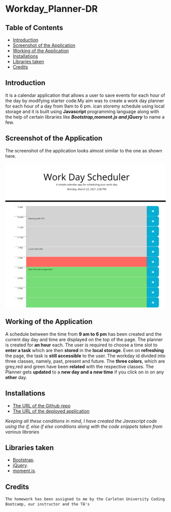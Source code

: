 # Workday_Planner-DR


## Table of Contents
* [Introduction](#introduction)
* [Screenshot of the Application](#webpage)
* [Working of the Application](#web)
* [Installations](#installations)
* [Libraries taken](#details)
* [Credits](#credits)

 ## Introduction 
It is a  calendar application that allows a user to save events for each hour of the day by modifying starter code.My aim was to create a work day planner for each hour of a day from 9am to 6 pm. ican storemy schedule using local storage and it is built using **Javascript** programming language along with the help of certain libraries like ***Bootstrap,moment.js and jQuery*** to name a few.
 
 
 ## Screenshot of the Application
 The screenshot of the application looks almost similar to the one as shown here.

 
 ![Image](workday.png)
 
 ## Working of the Application
   A schedule between the time from __9 am to 6 pm__ has been created and the current day day and time are displayed on the top of the page.
   The planner is created for __an hour__ each.
   The user is required to choose a time slot to __enter a task__ which are then __stored__ in the __local storage__.
   Even on __refreshing__ the page, the task is __still accessible__ to the user.
   The workday id divided into three classes, namely, past, present and future.
   The __three colors__, which are grey,red and green have been __related__ with the respective classes.
    The Planner gets __updated__ to a __new day and a new time__ if you click on in on any __other__ day.
   

 
 
 ## Installations
   * [The URL of the Github repo](https://github.com/Dipti2021/Password_Generator_DR)
   * [The URL of the deployed application](https://dipti2021.github.io/Password_Generator_DR/)
 

  *Keeping all these conditions in mind, I have created the Javascript code using the if, else if else conditions along with the code snippets taken from various libraries*
  
 ## Libraries taken
   * [Bootstrap](https://getbootstrap.com/).
   * [jQuery](https://jquery.com/).
   * [moment.js](https://momentjs.com/).


 ## Credits
    The homework has been assigned to me by the Carleton University Coding Bootcamp, our instructor and the TA's
   
     
